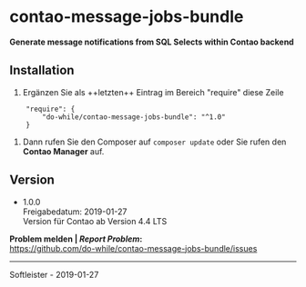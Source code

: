 # contao-message-jobs-bundle
**Generate message notifications from SQL Selects within Contao backend**

## Installation
1. Ergänzen Sie als ++letzten++ Eintrag im Bereich "require" diese Zeile
```
    "require": {
        "do-while/contao-message-jobs-bundle": "^1.0"
    }
```
1. Dann rufen Sie den Composer auf `composer update` oder Sie rufen den **Contao Manager** auf.


## Version
* 1.0.0<br>Freigabedatum: 2019-01-27<br>Version für Contao ab Version 4.4 LTS


**Problem melden | *Report Problem*:**<br>https://github.com/do-while/contao-message-jobs-bundle/issues

___
Softleister - 2019-01-27
